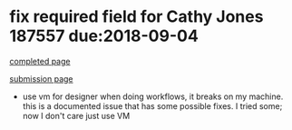 # fix required field for Cathy Jones 187557 due:2018-09-04

[completed page](https://jackhenry.sharepoint.com/sites/jhaeditingservices/Completed%20Editing%20Jobs)

[submission page]("https://jackhenry.sharepoint.com/sites/jhaeditingservices/Editing%20Submissions/Forms/By%20Editor.aspx")

* use vm for designer when doing workflows, it breaks on my machine. this is a documented issue that has some possible fixes. I tried some; now I don't care just use VM

